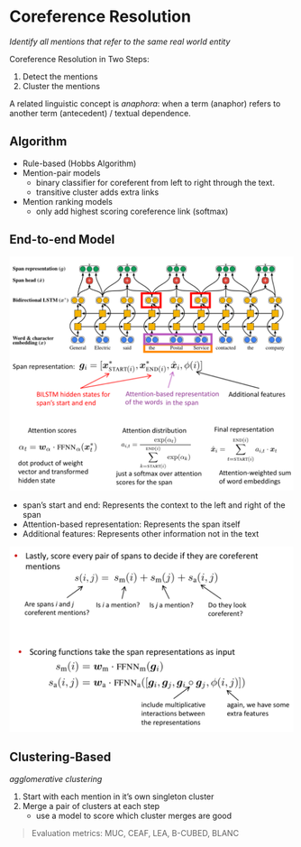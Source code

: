 # Coreference Resolution
*Identify all mentions that refer to the same real world entity*

Coreference Resolution in Two Steps:
1. Detect the mentions
1. Cluster the mentions

A related linguistic concept is *anaphora*: when a term (anaphor) refers to another term (antecedent) / textual dependence.

## Algorithm
- Rule-based (Hobbs Algorithm)
- Mention-pair models
    - binary classifier for coreferent from left to right through the text.
    - transitive cluster adds extra links
- Mention ranking models
    - only add highest scoring coreference link (softmax)

## End-to-end Model
![](img/8ee67f2e.png)
- span’s start and end: Represents the context to the left and right of the span
- Attention-based representation: Represents the span itself
- Additional features: Represents other information not in the text

![](img/2f4fb4da.png)

## Clustering-Based
*agglomerative clustering*

1. Start with each mention in it’s own singleton cluster
1. Merge a pair of clusters at each step
    - use a model to score which cluster merges are good

> Evaluation metrics: MUC, CEAF, LEA, B-CUBED, BLANC
